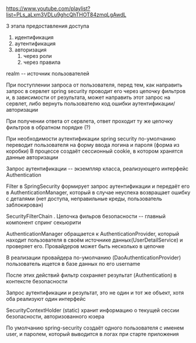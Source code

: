 https://www.youtube.com/playlist?list=PLs_aLxm3VDLu9ghcQhTHOT84zmqLgAwdL

3 этапа предоставления доступа
1. идентификация
2. аутентификация
3. авторизация
	1. через роли
	2. через правила


realm -- источник пользователей

При поступлении запроса от пользователя, перед тем, как направить запрос в сервлет spring security проводит его через цепочку фильтров и, в зависимости от результата, может направить этот запрос на сервлет, либо вернуть пользователю код ошибки аутентификации/авторизации

При получении ответа от сервлета, ответ проходит ту же цепочку фильтров в обратном порядке (?)

При необходимости аутентификации spring security по-умолчанию переводит пользователя на форму ввода логина и пароля (форма из коробки)
В процессе создаёт сессионный cookie, в котором хранятся данные авторизации 

Запрос аутентификации -- экземпляр класса, реализующего интерфейс Authentication 

Filter в SpringSecurity формирует запрос аутентификации и передаёт его в AuthenticationManager, который в случае неуспеха возвращает ошибку с деталями (нет доступа, неправильные креды, пользователь заблокирован)

SecurityFilterChain . Цепочка фильров безопасности -- главный компонент спринг секьюрити

AuthenticationManager обращается к AuthenticationProvider, который находит пользователя в своём источнике данных(UserDetailService) и проверяет его. Провайдеров может быть несколько в цепочке

В реализации провайдера по-умолчанию (DaoAuthenticationProvider) пользователь ищется в базе данных по его username

После этих действий фильтр сохраняет результат (Authentication) в контексте безопасности 

Запрос аутентификации и результат, это не один и тот же объект, хотя оба реализуют один интерфейс


SecurityContextHolder (static) хранит информацию о текущей сессии безопасности, авторизованного юзера


По умолчанию spring-security создаёт одного пользователя с именем user, и паролем, который выводится в логах при старте приложения